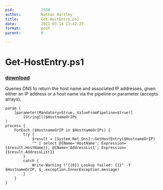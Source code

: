 ```yaml
---
pid:            2558
author:         Nathan Hartley
title:          Get-HostEntry.ps1
date:           2011-03-14 13:42:27
format:         posh
parent:         0

---
```


# Get-HostEntry.ps1

### [download](Scripts\2558.ps1)

Queries DNS to return the host name and associated IP addresses, given either an IP address or a host name via the pipeline or parameter (accepts arrays).

```posh
param (
	[parameter(Mandatory=$true, ValueFromPipeline=$true)]
		[String[]]$HostnameOrIPs
)
process {
	ForEach ($HostnameOrIP in $HostnameOrIPs) {
		try {
			$result = [System.Net.Dns]::GetHostEntry($HostnameOrIP)
			"" | select @{Name='HostName'; Expression={$result.HostName}}, @{Name='AddressList'; Expression={$result.AddressList}}
		}
		catch {
			Write-Warning ("[{0}] Lookup failed: {1}" -f $HostnameOrIP, $_.exception.InnerException.message)
		}
	}
}
```
